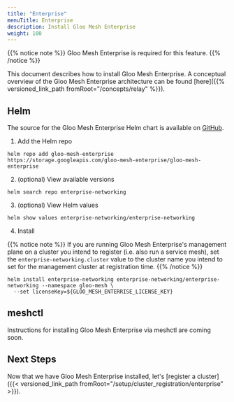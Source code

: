```yaml
---
title: "Enterprise"
menuTitle: Enterprise
description: Install Gloo Mesh Enterprise
weight: 100
---
```


{{% notice note %}} Gloo Mesh Enterprise is required for this feature. {{% /notice %}}

This document describes how to install Gloo Mesh Enterprise.
A conceptual overview of the Gloo Mesh Enterprise architecture can be found [here]({{% versioned_link_path fromRoot="/concepts/relay" %}}).

## Helm

The source for the Gloo Mesh Enterprise Helm chart is available on [GitHub](https://github.com/solo-io/gloo-mesh-enterprise-helm).

1. Add the Helm repo

```shell
helm repo add gloo-mesh-enterprise https://storage.googleapis.com/gloo-mesh-enterprise/gloo-mesh-enterprise
```

2. (optional) View available versions

```shell
helm search repo enterprise-networking
```

3. (optional) View Helm values

```shell
helm show values enterprise-networking/enterprise-networking
```

4. Install

{{% notice note %}} If you are running Gloo Mesh Enterprise's management plane on a cluster you intend to register (i.e. also run a service mesh), set the `enterprise-networking.cluster` value to the cluster name you intend to set for the management cluster at registration time. {{% /notice %}}

```shell
helm install enterprise-networking enterprise-networking/enterprise-networking --namespace gloo-mesh \
  --set licenseKey=${GLOO_MESH_ENTERRISE_LICENSE_KEY}
```

## meshctl

Instructions for installing Gloo Mesh Enterprise via meshctl are coming soon.

## Next Steps

Now that we have Gloo Mesh Enterprise installed, let's [register a cluster]({{< versioned_link_path fromRoot="/setup/cluster_registration/enterprise" >}}).
